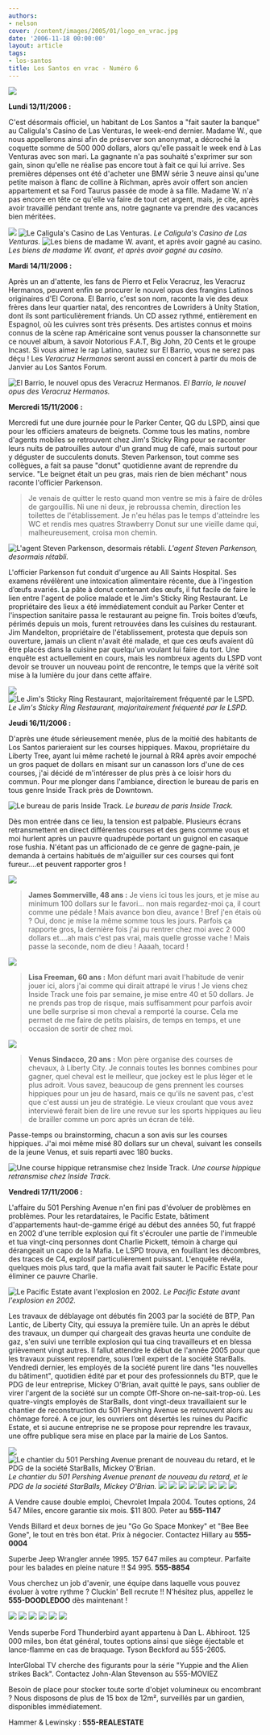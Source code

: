 ```yaml
---
authors:
- nelson
cover: /content/images/2005/01/logo_en_vrac.jpg
date: '2006-11-18 00:00:00'
layout: article
tags:
- los-santos
title: Los Santos en vrac - Numéro 6
---
```



![](/content/images/2005/01/envracnewtitle.jpg)

**Lundi 13/11/2006 :**

C'est désormais officiel, un habitant de Los Santos a "fait sauter la banque" au Caligula's Casino de Las Venturas, le week-end dernier. Madame W., que nous appellerons ainsi afin de préserver son anonymat, a décroché la coquette somme de&nbsp;500 000 dollars, alors qu'elle passait le week end à Las Venturas avec son mari. La gagnante n'a pas souhaité s'exprimer sur son gain, sinon qu'elle ne réalise pas encore tout à fait ce qui lui arrive. Ses premières dépenses ont été d'acheter une BMW série 3 neuve ainsi qu'une petite maison à flanc de colline à Richman, après avoir offert son ancien appartement et sa Ford Taurus passée de mode à sa fille. Madame W. n'a pas encore en tête ce qu'elle va faire de tout cet argent, mais, je cite, après avoir travaillé pendant trente ans, notre gagnante va prendre des vacances bien méritées.

![](/content/images/2005/01/calilili.jpg)
![Le Caligula's Casino de Las Venturas.](/content/images/2005/01/calilili2.jpg)
_Le Caligula's Casino de Las Venturas._[](/content/images/2005/01/wavant.jpg)
![Les biens de madame W. avant, et après avoir gagné au casino.](/content/images/2005/01/wapres.jpg)
_Les biens de madame W. avant, et après avoir gagné au casino._

**Mardi 14/11/2006 :**

Après un an d'attente, les fans de Pierro et Felix Veracruz, les Veracruz Hermanos, peuvent enfin se procurer le nouvel opus des frangins Latinos originaires d'El Corona. El Barrio, c'est son nom, raconte la vie des deux frères dans leur quartier natal, des rencontres de Lowriders à Unity Station, dont ils sont particulièrement friands. Un CD assez rythmé, entièrement en Espagnol, où les cuivres sont très présents. Des artistes connus et moins connus de la scène rap Américaine sont venus pousser la chansonnette sur ce nouvel album, à savoir Notorious F.A.T, Big John, 20 Cents et le groupe Incast. Si vous aimez le rap Latino, sautez sur El Barrio, vous ne serez pas déçu ! Les _Veracruz Hermanos_ seront aussi en concert à partir du mois de Janvier au Los Santos Forum.

![El Barrio, le nouvel opus des Veracruz Hermanos.](/content/images/2005/01/veracruz.jpg)
_El Barrio, le nouvel opus des Veracruz Hermanos._

**Mercredi 15/11/2006 :**

Mercredi fut une dure journée pour le Parker Center, QG du LSPD, ainsi que pour les officiers amateurs de beignets. Comme tous les matins, nombre d'agents mobiles se retrouvent chez Jim's Sticky Ring pour se raconter leurs nuits de patrouilles autour d'un grand mug de café, mais surtout pour y déguster de succulents donuts. Steven Parkenson, tout comme ses collègues, a fait sa pause "donut" quotidienne avant de reprendre du service. "Le beignet était un peu gras, mais rien de bien méchant" nous raconte l'officier Parkenson.

> Je venais de quitter le resto quand mon ventre se mis à faire de drôles de gargouillis. Ni une ni deux, je rebroussa chemin, direction les toilettes de l'établissement. Je n'eu hélas pas le temps d'atteindre les WC et rendis mes quatres Strawberry Donut sur une vieille dame qui, malheureusement, croisa mon chemin.

![L'agent Steven Parkenson, desormais rétabli.](/content/images/2005/01/hmmdonuts3.jpg)
_L'agent Steven Parkenson, desormais rétabli._

L'officier Parkenson fut conduit d'urgence au All Saints Hospital. Ses examens révélèrent une intoxication alimentaire récente, due à l'ingestion d’œufs avariés. La pâte à donut contenant des œufs, il fut facile de faire le lien entre l'agent de police malade et le Jim's Sticky Ring Restaurant. Le propriétaire des lieux&nbsp;a&nbsp;été&nbsp;immédiatement conduit au Parker Center et l'inspection sanitaire passa le restaurant au peigne fin. Trois boites d’œufs, périmés depuis un mois, furent retrouvées dans les cuisines du restaurant. Jim Mandelton, propriétaire de l'établissement, protesta que depuis son ouverture, jamais un client n'avait été malade, et que ces œufs avaient dû être placés dans la cuisine par quelqu'un voulant lui faire du tort. Une enquête est actuellement en cours, mais les nombreux agents du LSPD vont devoir se trouver un nouveau point de rencontre, le temps que la vérité soit mise à la lumière du jour dans cette affaire.

![](/content/images/2005/01/hmmdonuts2.jpg)
![Le Jim's Sticky Ring Restaurant, majoritairement fréquenté par le LSPD.](/content/images/2005/01/hmmdonuts.jpg)
_Le Jim's Sticky Ring Restaurant, majoritairement fréquenté par le LSPD._[](/content/images/2005/01/cashceleb.jpg)

**Jeudi 16/11/2006 :**

D'après une étude sérieusement menée, plus de la moitié des habitants de Los Santos parieraient sur les courses hippiques. Maxou, propriétaire du Liberty Tree, ayant lui même racheté le journal à RR4 après avoir empoché un gros paquet de dollars en misant sur un canasson lors d'une de ces courses, j'ai décidé de m'intéresser de plus près à ce loisir hors du commun. Pour me plonger dans l'ambiance, direction le bureau de paris en tous genre Inside Track près de Downtown.

![Le bureau de paris Inside Track.](/content/images/2005/01/courseshippiques.jpg)
_Le bureau de paris Inside Track._

Dès mon entrée dans ce lieu, la tension est palpable. Plusieurs écrans retransmettent en direct différentes courses et des gens comme vous et moi hurlent après un pauvre quadrupède portant un guignol en casaque rose fushia. N'étant pas un afficionado de ce genre de gagne-pain, je demanda à certains habitués de m'aiguiller sur ces courses qui font fureur....et peuvent rapporter gros !

![](/content/images/2005/01/courseshippiques4.jpg)

> **James Sommerville, 48 ans :** Je viens ici tous les jours, et je mise au minimum 100 dollars sur le favori... non mais regardez-moi ça, il court comme une pédale ! Mais avance bon dieu, avance ! Bref j'en étais où ? Oui, donc je mise la même somme tous les jours. Parfois ça rapporte gros, la dernière fois j'ai pu rentrer chez moi avec 2 000 dollars et....ah mais c'est pas vrai, mais quelle grosse vache ! Mais passe la seconde, nom de dieu ! Aaaah, tocard !

![](/content/images/2005/01/courseshippiques3.jpg)

> **Lisa Freeman, 60 ans :** Mon défunt mari avait l'habitude de venir jouer ici, alors j'ai comme qui dirait attrapé le virus ! Je viens chez Inside Track une fois par semaine, je mise entre 40 et 50 dollars. Je ne prends pas trop de risque, mais suffisamment pour parfois avoir une belle surprise si mon cheval a remporté la course. Cela me permet de me faire de petits plaisirs, de temps en temps, et une occasion de sortir de chez moi.

![](/content/images/2005/01/courseshippiques2.jpg)

> **Venus Sindacco, 20 ans :** Mon père organise des courses de chevaux, à Liberty City. Je connais toutes les bonnes combines pour gagner, quel cheval est le meilleur, que jockey est le plus léger et le plus adroit. Vous savez, beaucoup de gens prennent les courses hippiques pour un jeu de hasard, mais ce qu'ils ne savent pas, c'est que c'est aussi un jeu de stratégie. Le vieux croulant que vous avez interviewé ferait bien de lire une revue sur les sports hippiques au lieu de brailler comme un porc après un écran de télé.

Passe-temps ou brainstorming, chacun&nbsp;a son avis sur les courses hippiques. J'ai moi même misé 80 dollars sur un cheval, suivant les conseils de la jeune Venus, et suis reparti avec 180 bucks.

![Une course hippique retransmise chez Inside Track.](/content/images/2005/01/courseshippiques5.jpg)
_Une course hippique retransmise chez Inside Track._

**Vendredi 17/11/2006 :**

L'affaire du 501 Pershing Avenue n'en fini pas d'évoluer de problèmes en problèmes. Pour les retardataires, le Pacific Estate, bâtiment d'appartements haut-de-gamme érigé au début des années 50, fut frappé en 2002 d'une terrible explosion qui fit s'écrouler une partie de l'immeuble et tua vingt-cinq personnes dont Charlie Pickett, témoin à charge qui dérangeait un capo de la Mafia. Le LSPD trouva, en fouillant les décombres, des traces de C4, explosif particulièrement puissant. L'enquête révéla, quelques mois plus tard, que la mafia avait fait sauter le Pacific Estate pour éliminer ce pauvre Charlie.

![Le Pacific Estate avant l'explosion en 2002.](/content/images/2005/01/housebefore.jpg)
_Le Pacific Estate avant l'explosion en 2002._

Les travaux de déblayage ont débutés fin 2003 par la société de BTP, Pan Lantic, de Liberty City, qui essuya la première tuile. Un an après le début des travaux, un dumper qui chargeait des gravas heurta une conduite de gaz, s'en suivi une terrible explosion qui tua cinq travailleurs et en blessa grièvement vingt autres. Il fallut attendre le début de l'année 2005 pour que les travaux puissent reprendre, sous l’œil expert de la société StarBalls. Vendredi dernier, les employés de la société purent lire dans "les nouvelles du bâtiment", quotidien édité par et pour des professionnels du BTP, que le PDG de leur entreprise, Mickey O'Brian, avait quitté le pays, sans oublier de virer l'argent de la société sur un compte Off-Shore on-ne-sait-trop-où. Les quatre-vingts employés de StarBalls, dont vingt-deux travaillaient sur le chantier de reconstruction du 501 Pershing Avenue se retrouvent alors au chômage forcé. A ce jour, les ouvriers ont désertés les ruines du Pacific Estate, et si aucune entreprise ne se propose pour reprendre les travaux, une offre publique sera mise en place par la mairie de Los Santos.

![](/content/images/2005/01/chantier.jpg)
![Le chantier du 501 Pershing Avenue prenant de nouveau du retard, et le PDG de la société StarBalls, Mickey O'Brian.](/content/images/2005/01/chantier2.jpg)
_Le chantier du 501 Pershing Avenue prenant de nouveau du retard, et le PDG de la société StarBalls, Mickey O'Brian._[](/content/images/2005/01/pannonces2.jpg)
![](/content/images/2005/01/pimpala2.jpg)
![](/content/images/2005/01/pimpala.jpg)
![](/content/images/2005/01/pimpala3.jpg)
![](/content/images/2005/01/billard.jpg)
![](/content/images/2005/01/bornesdejeu.jpg)
![](/content/images/2005/01/jeep.jpg)
![](/content/images/2005/01/jeep2.jpg)
![](/content/images/2005/01/cluckinrecrute.jpg)

A Vendre cause double emploi, Chevrolet Impala 2004. Toutes options, 24 547 Miles, encore garantie six mois. $11 800. Peter au **555-1147**

Vends Billard et deux bornes de jeu "Go Go Space Monkey" et "Bee Bee Gone", le tout en très bon état. Prix à négocier. Contactez Hillary au **555-0004**

Superbe Jeep Wrangler année 1995. 157 647 miles au compteur. Parfaite pour les balades en pleine nature !! $4 995. **555-8854**

Vous cherchez un job d'avenir, une équipe dans laquelle vous pouvez évoluer à votre rythme ? Cluckin' Bell recrute !! N'hésitez plus, appellez le **555-DOODLEDOO** dès maintenant !

![](/content/images/2005/01/thunderbird.jpg)
![](/content/images/2005/01/thunderbird2.jpg)
![](/content/images/2005/01/interglobcasting.jpg)
![](/content/images/2005/01/safetystorage.jpg)
![](/content/images/2005/01/hammer.jpg)
![](/content/images/2005/01/ltannonce.jpg)

Vends superbe Ford Thunderbird ayant appartenu&nbsp;à Dan L. Abhiroot. 125 000 miles, bon état général, toutes options ainsi que siège éjectable et lance-flamme en cas de braquage. Tyson Beckford au 555-2605.

InterGlobal TV cherche des figurants pour la série "Yuppie and the Alien strikes Back". Contactez John-Alan Stevenson au 555-MOVIEZ

Besoin de place pour stocker toute sorte d'objet volumineux ou encombrant ? Nous disposons de plus de 15 box de 12m², surveillés par un gardien, disponibles immédiatement.

Hammer & Lewinsky : **555-REALESTATE**